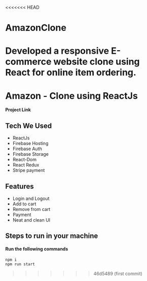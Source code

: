 <<<<<<< HEAD
# AmazonClone
 Developed a responsive E-commerce website clone using React for online item ordering.
=======

# Amazon - Clone using ReactJs

**Project Link** 

## Tech We Used

- ReactJs
- Firebase Hosting
- Firebase Auth
- Firebase Storage
- React-Dom
- React Redux
- Stripe payment

## Features

- Login and Logout
- Add to cart
- Remove from cart
- Payment 
- Neat and clean UI

## Steps to run in your machine

#### Run the following commands
```
npm i
npm run start
```





>>>>>>> 46d5489 (first commit)
